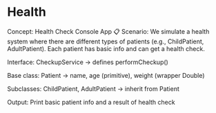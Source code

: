 # Health

 Concept: Health Check Console App
📋 Scenario:
We simulate a health system where there are different types of patients (e.g., ChildPatient, AdultPatient). Each patient has basic info and can get a health check.

Interface: CheckupService → defines performCheckup()

Base class: Patient → name, age (primitive), weight (wrapper Double)

Subclasses: ChildPatient, AdultPatient → inherit from Patient

Output: Print basic patient info and a result of health check